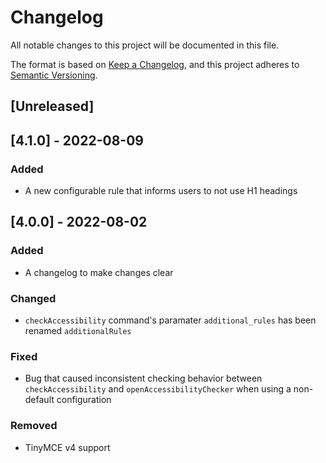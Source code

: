 # Changelog
All notable changes to this project will be documented in this file.

The format is based on [Keep a Changelog](https://keepachangelog.com/en/1.0.0/),
and this project adheres to [Semantic Versioning](https://semver.org/spec/v2.0.0.html).

## [Unreleased]

## [4.1.0] - 2022-08-09
### Added
- A new configurable rule that informs users to not use H1 headings

## [4.0.0] - 2022-08-02
### Added
- A changelog to make changes clear

### Changed
- `checkAccessibility` command's paramater `additional_rules` has been renamed `additionalRules`

### Fixed
- Bug that caused inconsistent checking behavior between `checkAccessibility` and `openAccessibilityChecker` when using a non-default configuration

### Removed
- TinyMCE v4 support
